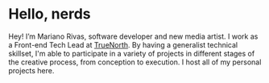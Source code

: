 # Hello, nerds

Hey! I’m Mariano Rivas, software developer and new media artist. I work as a Front-end Tech Lead at [TrueNorth](https://truenorth.co). By having a generalist technical skillset, I'm able to participate in a variety of projects in different stages of the creative process, from conception to execution. I host all of my personal projects here.
<!-- Follow me on [Twitter](https://twitter.com/colormono) or [Instagram](https://instagram.com/colormono) or [Behance](https://behance.com/colormono). -->
